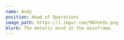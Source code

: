 ```yaml
---
name: Andy
position: Head of Operations
image_path: https://i.imgur.com/9N7ekXs.png
blurb: The metalic mind in the mainframe.
---
```

